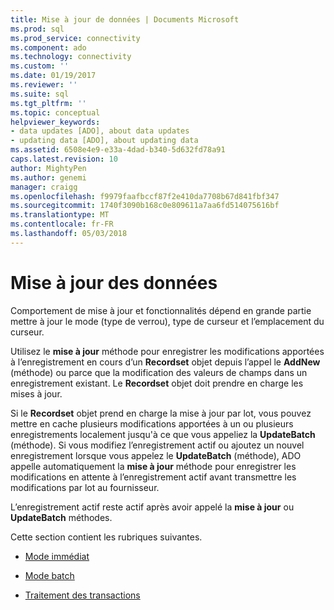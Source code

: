 ```yaml
---
title: Mise à jour de données | Documents Microsoft
ms.prod: sql
ms.prod_service: connectivity
ms.component: ado
ms.technology: connectivity
ms.custom: ''
ms.date: 01/19/2017
ms.reviewer: ''
ms.suite: sql
ms.tgt_pltfrm: ''
ms.topic: conceptual
helpviewer_keywords:
- data updates [ADO], about data updates
- updating data [ADO], about updating data
ms.assetid: 6508e4e9-e33a-4dad-b340-5d632fd78a91
caps.latest.revision: 10
author: MightyPen
ms.author: genemi
manager: craigg
ms.openlocfilehash: f9979faafbccf87f2e410da7708b67d841fbf347
ms.sourcegitcommit: 1740f3090b168c0e809611a7aa6fd514075616bf
ms.translationtype: MT
ms.contentlocale: fr-FR
ms.lasthandoff: 05/03/2018
---
```

# <a name="updating-data"></a>Mise à jour des données
Comportement de mise à jour et fonctionnalités dépend en grande partie mettre à jour le mode (type de verrou), type de curseur et l’emplacement du curseur.  
  
 Utilisez le **mise à jour** méthode pour enregistrer les modifications apportées à l’enregistrement en cours d’un **Recordset** objet depuis l’appel le **AddNew** (méthode) ou parce que la modification des valeurs de champs dans un enregistrement existant. Le **Recordset** objet doit prendre en charge les mises à jour.  
  
 Si le **Recordset** objet prend en charge la mise à jour par lot, vous pouvez mettre en cache plusieurs modifications apportées à un ou plusieurs enregistrements localement jusqu'à ce que vous appeliez la **UpdateBatch** (méthode). Si vous modifiez l’enregistrement actif ou ajoutez un nouvel enregistrement lorsque vous appelez le **UpdateBatch** (méthode), ADO appelle automatiquement la **mise à jour** méthode pour enregistrer les modifications en attente à l’enregistrement actif avant transmettre les modifications par lot au fournisseur.  
  
 L’enregistrement actif reste actif après avoir appelé la **mise à jour** ou **UpdateBatch** méthodes.  
  
 Cette section contient les rubriques suivantes.  
  
-   [Mode immédiat](../../../ado/guide/data/immediate-mode.md)  
  
-   [Mode batch](../../../ado/guide/data/batch-mode.md)  
  
-   [Traitement des transactions](../../../ado/guide/data/transaction-processing.md)
